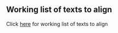 ## Working list of texts to align
Click [here](https://docs.google.com/spreadsheets/d/1G8hZasUJsCE5we4n_KCZdzSD8NLUbngxo18UJAlO-1U/edit?usp=sharing) for working list of texts to align
